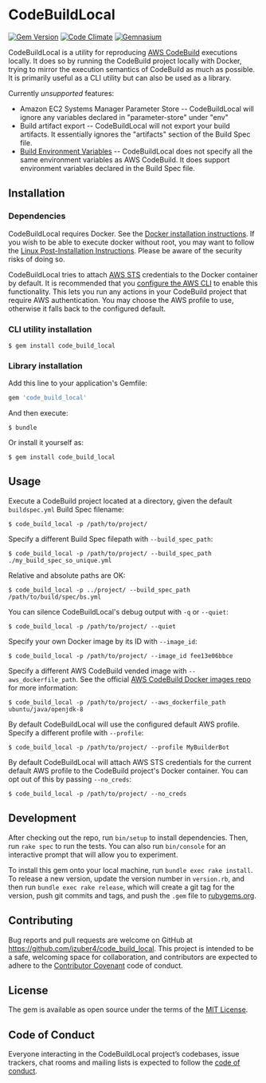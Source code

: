 # CodeBuildLocal

[![Gem Version](https://img.shields.io/gem/v/code_build_local.svg)](https://rubygems.org/gems/code_build_local)
[![Code Climate](https://img.shields.io/codeclimate/github/jzuber4/code_build_local.svg)](https://codeclimate.com/github/jzuber4/code_build_local)
[![Gemnasium](https://img.shields.io/gemnasium/jzuber4/code_build_local.svg)](https://gemnasium.com/github.com/jzuber4/code_build_local/)

CodeBuildLocal is a utility for reproducing [AWS CodeBuild](https://aws.amazon.com/codebuild/) executions locally. It does so by running the CodeBuild project locally with Docker, trying to mirror the execution semantics of CodeBuild as much as possible. It is primarily useful as a CLI utility but can also be used as a library.

Currently *unsupported* features:

* Amazon EC2 Systems Manager Parameter Store -- CodeBuildLocal will ignore any variables declared in "parameter-store" under "env"
* Build artifact export -- CodeBuildLocal will not export your build artifacts. It essentially ignores the "artifacts" section of the Build Spec file.
* [Build Environment Variables](http://docs.aws.amazon.com/codebuild/latest/userguide/build-env-ref-env-vars.html) -- CodeBuildLocal does not specify all the same environment variables as AWS CodeBuild. It does support environment variables declared in the Build Spec file.

## Installation

### Dependencies

CodeBuildLocal requires Docker. See the [Docker installation instructions](https://docs.docker.com/engine/installation/).
If you wish to be able to execute docker without root, you may want to follow the [Linux Post-Installation Instructions](https://docs.docker.com/engine/installation/linux/linux-postinstall/). Please be aware of the security risks of doing so.

CodeBuildLocal tries to attach [AWS STS](http://docs.aws.amazon.com/STS/latest/APIReference/Welcome.html) credentials to the Docker container by default. It is recommended that you [configure the AWS CLI](http://docs.aws.amazon.com/cli/latest/userguide/cli-chap-getting-started.html) to enable this functionality. This lets you run any actions in your CodeBuild project that require AWS authentication. You may choose the AWS profile to use, otherwise it falls back to the configured default.

### CLI utility installation

    $ gem install code_build_local

### Library installation

Add this line to your application's Gemfile:

```ruby
gem 'code_build_local'
```

And then execute:

    $ bundle

Or install it yourself as:

    $ gem install code_build_local

## Usage

Execute a CodeBuild project located at a directory, given the default ```buildspec.yml``` Build Spec filename:

    $ code_build_local -p /path/to/project/

Specify a different Build Spec filepath with ```--build_spec_path```:

    $ code_build_local -p /path/to/project/ --build_spec_path ./my_build_spec_so_unique.yml

Relative and absolute paths are OK:

    $ code_build_local -p ../project/ --build_spec_path /path/to/build/spec/bs.yml

You can silence CodeBuildLocal's debug output with ```-q``` or ```--quiet```:

    $ code_build_local -p /path/to/project/ --quiet

Specify your own Docker image by its ID with ```--image_id```:

    $ code_build_local -p /path/to/project/ --image_id fee13e06bbce

Specify a different AWS CodeBuild vended image with ```--aws_dockerfile_path```. See the official [AWS CodeBuild Docker images repo](https://github.com/aws/aws-codebuild-docker-images) for more information:

    $ code_build_local -p /path/to/project/ --aws_dockerfile_path ubuntu/java/openjdk-8

By default CodeBuildLocal will use the configured default AWS profile. Specify a different profile with ```--profile```:

    $ code_build_local -p /path/to/project/ --profile MyBuilderBot

By default CodeBuildLocal will attach AWS STS credentials for the current default AWS profile to the CodeBuild project's Docker container.
You can opt out of this by passing ```--no_creds```:

    $ code_build_local -p /path/to/project/ --no_creds

## Development

After checking out the repo, run `bin/setup` to install dependencies. Then, run `rake spec` to run the tests. You can also run `bin/console` for an interactive prompt that will allow you to experiment.

To install this gem onto your local machine, run `bundle exec rake install`. To release a new version, update the version number in `version.rb`, and then run `bundle exec rake release`, which will create a git tag for the version, push git commits and tags, and push the `.gem` file to [rubygems.org](https://rubygems.org).

## Contributing

Bug reports and pull requests are welcome on GitHub at https://github.com/jzuber4/code_build_local. This project is intended to be a safe, welcoming space for collaboration, and contributors are expected to adhere to the [Contributor Covenant](http://contributor-covenant.org) code of conduct.

## License

The gem is available as open source under the terms of the [MIT License](http://opensource.org/licenses/MIT).

## Code of Conduct

Everyone interacting in the CodeBuildLocal project’s codebases, issue trackers, chat rooms and mailing lists is expected to follow the [code of conduct](https://github.com/jzuber4/code_build_local/blob/master/CODE_OF_CONDUCT.md).
